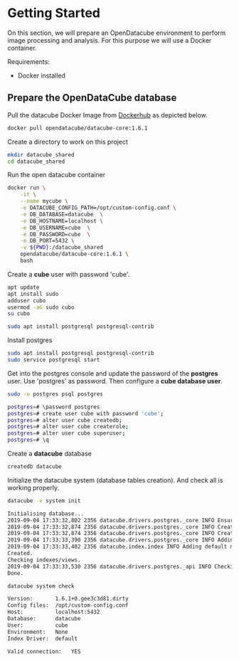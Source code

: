 # Getting Started

On this section, we will prepare an OpenDatacube environment to perform image processing and analysis. For this purpose we will use a Docker container.

Requirements:
* Docker installed

## Prepare the OpenDataCube database 

Pull the datacube Docker Image from [Dockerhub](https://hub.docker.com/r/opendatacube/datacube-core) as depicted below.

```sh 
docker pull opendatacube/datacube-core:1.6.1
```

Create a directory to work on this project

```sh 
mkdir datacube_shared 
cd datacube_shared
```

Run the open datacube container

```sh 
docker run \
	-it \
	--name mycube \
	-e DATACUBE_CONFIG_PATH=/opt/custom-config.conf \
	-e DB_DATABASE=datacube  \
	-e DB_HOSTNAME=localhost \
	-e DB_USERNAME=cube  \
	-e DB_PASSWORD=cube  \
	-e DB_PORT=5432 \
	-v ${PWD}:/datacube_shared
	opendatacube/datacube-core:1.6.1 \
	bash
```

Create a **cube** user with password 'cube'.

```sh 
apt update
apt install sudo
adduser cubo
usermod -aG sudo cubo
su cubo

sudo apt install postgresql postgresql-contrib
```

Install postgres 

```sh 
sudo apt install postgresql postgresql-contrib
sudo service postgresql start
```

Get into the postgres console and update the password of the **postgres** user. Use 'postgres' as password. Then configure a **cube database user**. 

```sh 
sudo -u postgres psql postgres

postgres=# \password postgres
postgres=# create user cube with password 'cube';
postgres=# alter user cube createdb;
postgres=# alter user cube createrole;
postgres=# alter user cube superuser;
postgres=# \q
```

Create a **datacube** database

```sh 
createdb datacube
```

Initialize the datacube system (database tables creation). And check all is working properly.

```sh 
datacube -v system init

Initialising database...
2019-09-04 17:33:32,802 2356 datacube.drivers.postgres._core INFO Ensuring user roles.
2019-09-04 17:33:32,874 2356 datacube.drivers.postgres._core INFO Creating schema.
2019-09-04 17:33:32,874 2356 datacube.drivers.postgres._core INFO Creating tables.
2019-09-04 17:33:33,390 2356 datacube.drivers.postgres._core INFO Adding role grants.
2019-09-04 17:33:33,402 2356 datacube.index.index INFO Adding default metadata types.
Created.
Checking indexes/views.
2019-09-04 17:33:33,530 2356 datacube.drivers.postgres._api INFO Checking dynamic views/indexes. (rebuild views=True, indexes=False)
Done.
```


```sh 
datacube system check

Version:       1.6.1+0.gee3c3d81.dirty
Config files:  /opt/custom-config.conf
Host:          localhost:5432
Database:      datacube
User:          cube
Environment:   None
Index Driver:  default

Valid connection:	YES
``` 


